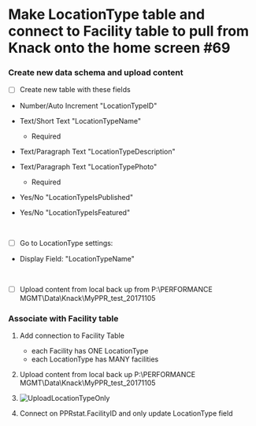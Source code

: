 # Make LocationType table and connect to Facility table to pull from Knack onto the home screen #69

### Create new data schema and upload content

- [ ] Create new table with these fields

- Number/Auto Increment "LocationTypeID"

- Text/Short Text "LocationTypeName"
  - Required

- Text/Paragraph Text "LocationTypeDescription"

- Text/Paragraph Text "LocationTypePhoto"

  - Required

- Yes/No "LocationTypeIsPublished"

- Yes/No "LocationTypeIsFeatured"

  ​


- [ ] Go to LocationType settings:

* Display Field: "LocationTypeName"

  ​

- [ ] Upload content from local back up from P:\PERFORMANCE MGMT\Data\Knack\MyPPR_test_20171105





### Associate with Facility table

1. Add connection to Facility Table

   * each Facility has ONE LocationType
   * each LocationType has MANY facilities

2. Upload content from local back up P:\PERFORMANCE MGMT\Data\Knack\MyPPR_test_20171105

3. ![UploadLocationTypeOnly](/images/69/UploadLocationTypeOnly.PNG)

4. Connect on PPRstat.FacilityID and only update LocationType field

   ​


